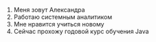 1. Меня зовут Александра
2. Работаю системным аналитиком
3. Мне нравится учиться новому
4. Сейчас прохожу годовой курс обучения Java